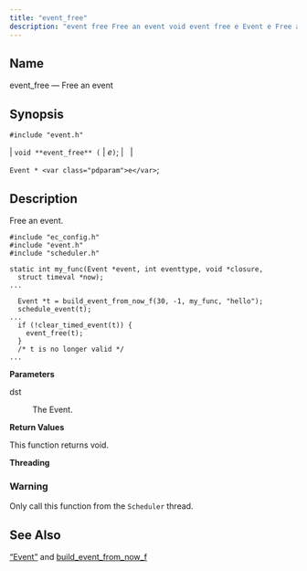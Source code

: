 ```yaml
---
title: "event_free"
description: "event free Free an event void event free e Event e Free an event Example 24 2 event free example dst The Event This function returns void Only call this function from the Scheduler thread Section 68 49 Event and build event from now f..."
---
```


<a name="apis.event_free"></a> 
## Name

event_free — Free an event

## Synopsis

`#include "event.h"`

| `void **event_free** (` | <var class="pdparam">e</var>`)`; |   |

`Event * <var class="pdparam">e</var>`;<a name="idp51558480"></a> 
## Description

Free an event.

<a name="apis.event_free.example"></a> 


```
#include "ec_config.h"
#include "event.h"
#include "scheduler.h"

static int my_func(Event *event, int eventtype, void *closure,
  struct timeval *now);
...

  Event *t = build_event_from_now_f(30, -1, my_func, "hello");
  schedule_event(t);
...
  if (!clear_timed_event(t)) {
    event_free(t);
  }
  /* t is no longer valid */
...
```

**<a name="idp51562432"></a> Parameters**

<dl class="variablelist">

<dt>dst</dt>

<dd>

The Event.

</dd>

</dl>

**<a name="idp51565136"></a> Return Values**

This function returns void.

**<a name="idp51566048"></a> Threading**
### Warning

Only call this function from the `Scheduler` thread.

<a name="idp51568352"></a> 
## See Also

[“Event”](/momentum/3/3-api/structs-event) and [build_event_from_now_f](/momentum/3/3-api/apis-build-event-from-now-f)